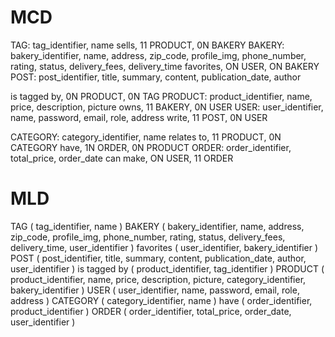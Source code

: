 # MCD

TAG: tag_identifier, name
sells, 11 PRODUCT, 0N BAKERY
BAKERY: bakery_identifier, name, address, zip_code, profile_img, phone_number, rating, status, delivery_fees, delivery_time
favorites, ON USER, ON BAKERY
POST: post_identifier, title, summary, content, publication_date, author

is tagged by, 0N PRODUCT, 0N TAG
PRODUCT: product_identifier, name, price, description, picture
owns, 11 BAKERY, 0N USER
USER: user_identifier, name, password, email, role, address
write, 11 POST, 0N USER

CATEGORY: category_identifier, name
relates to, 11 PRODUCT, 0N CATEGORY
have, 1N ORDER, 0N PRODUCT
ORDER: order_identifier, total_price, order_date
can make, ON USER, 11 ORDER

# MLD

TAG ( tag_identifier, name )
BAKERY ( bakery_identifier, name, address, zip_code, profile_img, phone_number, rating, status, delivery_fees, delivery_time, user_identifier )
favorites ( user_identifier, bakery_identifier )
POST ( post_identifier, title, summary, content, publication_date, author, user_identifier )
is tagged by ( product_identifier, tag_identifier )
PRODUCT ( product_identifier, name, price, description, picture, category_identifier, bakery_identifier )
USER ( user_identifier, name, password, email, role, address )
CATEGORY ( category_identifier, name )
have ( order_identifier, product_identifier )
ORDER ( order_identifier, total_price, order_date, user_identifier )